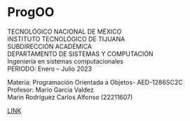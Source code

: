 # ProgOO

TECNOLÓGICO NACIONAL DE MÉXICO  
INSTITUTO TECNOLÓGICO DE TIJUANA  
SUBDIRECCIÓN ACADÉMICA  
DEPARTAMENTO DE SISTEMAS Y COMPUTACIÓN  
Ingeniería en sistemas computacionales  
PERIODO: Enero – Julio 2023	 	
  
  
Materia: Programación Orientada a Objetos- AED-1286SC2C  
Profesor: Mario García Valdez  
Marin Rodríguez Carlos Alfonso (22211607)  

[LINK](./img/c.png)
